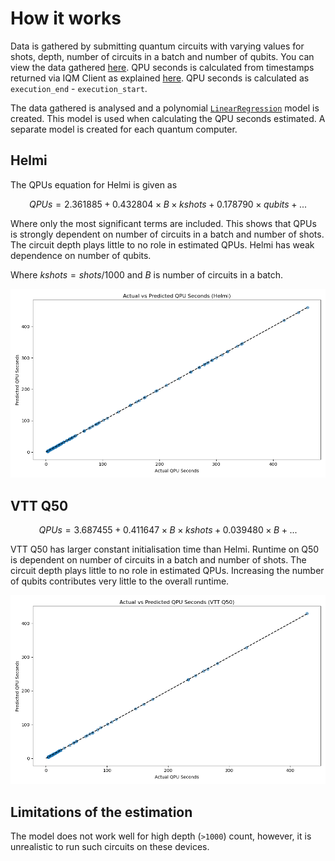 # How it works


Data is gathered by submitting quantum circuits with varying values for shots, depth, number of circuits in a batch and number of qubits. You can view the data gathered [here](). QPU seconds is calculated from timestamps returned via IQM Client as explained [here](https://docs.meetiqm.com/iqm-client/integration_guide.html#job-phases-and-related-timestamps). QPU seconds is calculated as `execution_end` - `execution_start`. 

The data gathered is analysed and a polynomial [`LinearRegression`](https://scikit-learn.org/stable/modules/generated/sklearn.linear_model.LinearRegression.html) model is created. This model is used when calculating the QPU seconds estimated. A separate model is created for each quantum computer. 

## Helmi

The QPUs equation for Helmi is given as

$$QPUs = 2.361885 + 0.432804 \times B \times kshots + 0.178790 \times qubits + ...$$

Where only the most significant terms are included. This shows that QPUs is strongly dependent on number of circuits in a batch and number of shots. The circuit depth plays little to no role in estimated QPUs. Helmi has weak dependence on number of qubits. 

Where $kshots = shots/1000$ and $B$ is number of circuits in a batch. 

![image](/actual_vs_predicted-helmi.png)

## VTT Q50

$$QPUs = 3.687455 + 0.411647 \times B \times kshots + 0.039480 \times B + ...$$

VTT Q50 has larger constant initialisation time than Helmi. Runtime on Q50 is dependent on number of circuits in a batch and number of shots. The circuit depth plays little to no role in estimated QPUs. Increasing the number of qubits contributes very little to the overall runtime. 

![image](/actual_vs_predicted-vtt-q50.png)

## Limitations of the estimation 

The model does not work well for high depth (`>1000`) count, however, it is unrealistic to run such circuits on these devices. 
